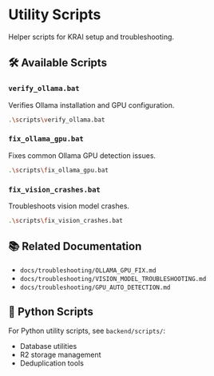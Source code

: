 # Utility Scripts

Helper scripts for KRAI setup and troubleshooting.

## 🛠️ Available Scripts

### `verify_ollama.bat`
Verifies Ollama installation and GPU configuration.

```bash
.\scripts\verify_ollama.bat
```

### `fix_ollama_gpu.bat`
Fixes common Ollama GPU detection issues.

```bash
.\scripts\fix_ollama_gpu.bat
```

### `fix_vision_crashes.bat`
Troubleshoots vision model crashes.

```bash
.\scripts\fix_vision_crashes.bat
```

## 📚 Related Documentation

- `docs/troubleshooting/OLLAMA_GPU_FIX.md`
- `docs/troubleshooting/VISION_MODEL_TROUBLESHOOTING.md`
- `docs/troubleshooting/GPU_AUTO_DETECTION.md`

## 🐍 Python Scripts

For Python utility scripts, see `backend/scripts/`:
- Database utilities
- R2 storage management
- Deduplication tools
